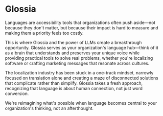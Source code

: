 # Glossia

Languages are accessibility tools that organizations often push aside—not because they don't matter, but because their impact is hard to measure and making them a priority feels too costly.

This is where Glossia and the power of LLMs create a breakthrough opportunity. Glossia serves as your organization's language hub—think of it as a brain that understands and preserves your unique voice while providing practical tools to solve real problems, whether you're localizing software or crafting marketing messages that resonate across cultures.

The localization industry has been stuck in a one-track mindset, narrowly focused on translation alone and creating a maze of disconnected solutions that complicate rather than simplify. Glossia takes a fresh approach, recognizing that language is about human connection, not just word conversion.

We're reimagining what's possible when language becomes central to your organization's thinking, not an afterthought.
